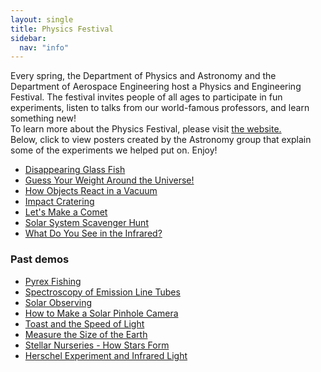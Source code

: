 ```yaml
---
layout: single
title: Physics Festival
sidebar:
  nav: "info"
---
```

<div id="overlay" onclick="off()"><img id="overlay_display" style="max-width: 80%;max-height: 80%" onclick="off()"></div>
<script>
function on(plot) {
	document.getElementById("overlay_display").src = plot;
	document.getElementById("overlay").style.display = "block";
}

function off() {
  document.getElementById("overlay").style.display = "none";
}
</script>
Every spring, the Department of Physics and Astronomy and the Department of Aerospace Engineering host a Physics and Engineering Festival. The festival invites people of all ages to participate in fun experiments, listen to talks from our world-famous professors, and learn something new!  
To learn more about the Physics Festival, please visit [the website.](http://physicsfestival.tamu.edu/)  
Below, click to view posters created by the Astronomy group that explain some of the experiments we helped put on. Enjoy!  

- <a onclick="on('../assets/disappearingGlassFish.png'); return false;" href="../assets/disappearingGlassFish.png" target="_blank">Disappearing Glass Fish</a>
- <a onclick="on('../assets/guessYourWeightAroundTheUniverse.png'); return false;" href="../assets/guessYourWeightAroundTheUniverse.png" target="_blank">Guess Your Weight Around the Universe!</a>
- <a onclick="on('../assets/howObjectsReactInAVacuum.png'); return false;" href="../assets/howObjectsReactInAVacuum.png" target="_blank">How Objects React in a Vacuum</a>
- <a onclick="on('../assets/impactCratering.png'); return false;" href="../assets/impactCratering.png" target="_blank">Impact Cratering</a>
- <a onclick="on('../assets/letsMakeAComet.png'); return false;" href="../assets/letsMakeAComet.png" target="_blank">Let's Make a Comet</a>
- <a onclick="on('../assets/solarSystemScavengerHunt.png'); return false;" href="../assets/solarSystemScavengerHunt.png" target="_blank">Solar System Scavenger Hunt</a>
- <a onclick="on('../assets/whatDoYouSeeInTheInfrared.png'); return false;" href="../assets/whatDoYouSeeInTheInfrared.png" target="_blank">What Do You See in the Infrared?</a>

### Past demos
- <a href="../assets/pyrexFishing.pdf" target="_blank">Pyrex Fishing</a>
- <a href="../assets/PhysFestEmissionLineTubes.pdf" target="_blank">Spectroscopy of Emission Line Tubes</a>
- <a href="../assets/SolarObserving.pdf" target="_blank">Solar Observing</a>
- <a href="../assets/solarpinhole.pdf" target="_blank">How to Make a Solar Pinhole Camera</a>
- <a href="../assets/Toast.pdf" target="_blank">Toast and the Speed of Light</a>
- <a href="../assets/MeasureSizeEarth.pdf" target="_blank">Measure the Size of the Earth</a>
- <a href="../assets/stellar_imf_poster.pdf" target="_blank">Stellar Nurseries - How Stars Form</a>
- <a href="../assets/Herschel.pdf" target="_blank">Herschel Experiment and Infrared Light</a>